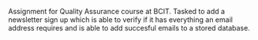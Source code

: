 Assignment for Quality Assurance course at BCIT.
Tasked to add a newsletter sign up which is able to verify if it has everything an email address requires and is able to add succesful emails to a stored database.
